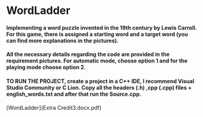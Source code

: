 # WordLadder
#### Implementing a word puzzle invented in the 19th century by Lewis Carroll. For this game, there is assigned a starting word and a target word (you can find more explanations in the pictures).
#### All the necessary details regarding the code are provided in the requirement pictures. For automatic mode, choose option 1 and for the playing mode choose option 2.
#### TO RUN THE PROJECT, create a project in a C++ IDE, I recommend Visual Studio Community or C Lion. Copy all the headers (.h) ,cpp (.cpp) files + english_words.txt and after that run the Source.cpp.
[WordLadder](Extra Credit3.docx.pdf)
